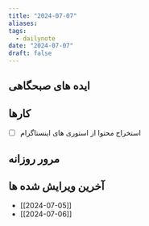 ```yaml
---
title: "2024-07-07"
aliases: 
tags:
  - dailynote
date: "2024-07-07"
draft: false
---
```


## ایده های صبحگاهی


## کارها

- [ ] استخراج محتوا از استوری های اینستاگرام 

## مرور روزانه



## آخرین ویرایش شده ها
- [[2024-07-05]]
- [[2024-07-06]]

